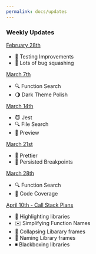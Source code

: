 ```yaml
---
permalink: docs/updates
---
```


### Weekly Updates

[February 28th](./updates-2-28-2017.md)

* :red_circle: Testing Improvements
* :ant: Lots of bug squashing

[March 7th](./updates-3-7-2017.md)

* :mag: Function Search
* :waning_gibbous_moon: Dark Theme Polish

[March 14th](./updates-3-14-2017.md)

* :smiling_imp: Jest
* :mag: File Search
* :eyes: Preview

[March 21st](./updates-3-21-2017.md)

* :nail_care: Prettier
* :red_circle: Persisted Breakpoints

[March 28th](./updates-3-28-2017.md)

* :mag: Function Search
* :traffic_light: Code Coverage

[April 10th - Call Stack Plans](./call-stack-4-10-2017.md)

* :diamond_shape_with_a_dot_inside: Highlighting libraries
* :envelope: Simplifying Function Names
* :spaghetti: Collapsing Libarary frames
* :baby: Naming Library frames
* :black_medium_small_square: Blackboxing libraries
